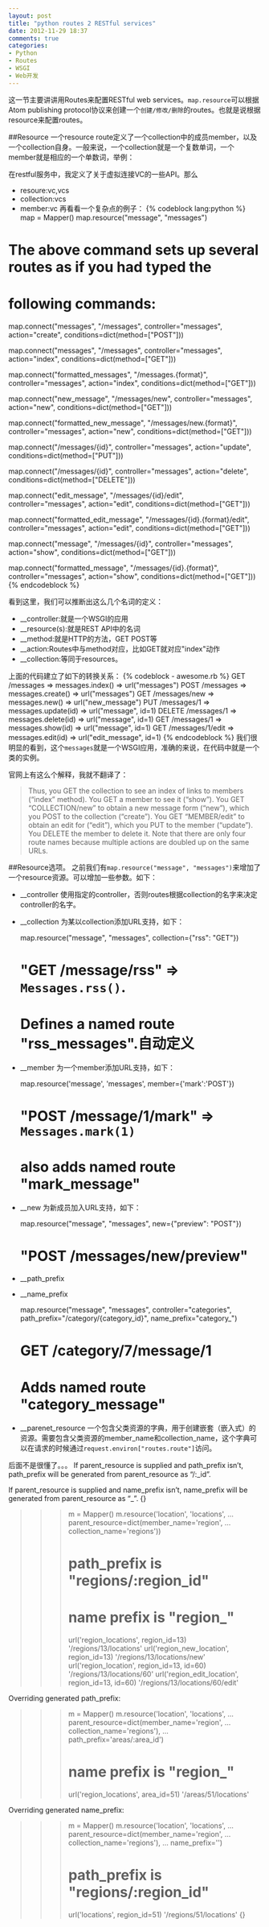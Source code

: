 ```yaml
---
layout: post
title: "python routes 2 RESTful services"
date: 2012-11-29 18:37
comments: true
categories:
- Python
- Routes
- WSGI
- Web开发
---
```


这一节主要讲讲用Routes来配置RESTful web services。`map.resource`可以根据Atom publishing protocol协议来创建一个`创建/修改/删除`的routes。也就是说根据resource来配置routes。

<!--more-->
##Resource
一个resource route定义了一个collection中的成员member，以及一个collection自身。一般来说，一个collection就是一个复数单词，一个member就是相应的一个单数词，举例：

在restful服务中，我定义了关于虚拟连接VC的一些API。那么
* resoure:vc,vcs
* collection:vcs
* member:vc
再看看一个复杂点的例子：
{% codeblock lang:python %}
map = Mapper()
map.resource("message", "messages")

# The above command sets up several routes as if you had typed the
# following commands:
map.connect("messages", "/messages",
    controller="messages", action="create",
    conditions=dict(method=["POST"]))

map.connect("messages", "/messages",
    controller="messages", action="index",
    conditions=dict(method=["GET"]))

map.connect("formatted_messages", "/messages.{format}",
    controller="messages", action="index",
    conditions=dict(method=["GET"]))

map.connect("new_message", "/messages/new",
    controller="messages", action="new",
    conditions=dict(method=["GET"]))

map.connect("formatted_new_message", "/messages/new.{format}",
    controller="messages", action="new",
    conditions=dict(method=["GET"]))

map.connect("/messages/{id}",
    controller="messages", action="update",
    conditions=dict(method=["PUT"]))

map.connect("/messages/{id}",
    controller="messages", action="delete",
    conditions=dict(method=["DELETE"]))

map.connect("edit_message", "/messages/{id}/edit",
    controller="messages", action="edit",
    conditions=dict(method=["GET"]))

map.connect("formatted_edit_message", "/messages/{id}.{format}/edit",
    controller="messages", action="edit",
    conditions=dict(method=["GET"]))

map.connect("message", "/messages/{id}",
    controller="messages", action="show",
    conditions=dict(method=["GET"]))

map.connect("formatted_message", "/messages/{id}.{format}",
    controller="messages", action="show",
    conditions=dict(method=["GET"]))
{% endcodeblock %}

看到这里，我们可以推断出这么几个名词的定义：
* __controller:就是一个WSGI的应用
* __resource(s):就是REST API中的名词
* __method:就是HTTP的方法，GET POST等
* __action:Routes中与method对应，比如GET就对应"index"动作
* __collection:等同于resources。

上面的代码建立了如下的转换关系：
{% codeblock - awesome.rb %}
GET    /messages        => messages.index()    => url("messages")
POST   /messages        => messages.create()   => url("messages")
GET    /messages/new    => messages.new()      => url("new_message")
PUT    /messages/1      => messages.update(id) => url("message", id=1)
DELETE /messages/1      => messages.delete(id) => url("message", id=1)
GET    /messages/1      => messages.show(id)   => url("message", id=1)
GET    /messages/1/edit => messages.edit(id)   => url("edit_message", id=1)
{% endcodeblock %}
我们很明显的看到，这个`messages`就是一个WSGI应用，准确的来说，在代码中就是一个类的实例。

官网上有这么个解释，我就不翻译了：
>Thus, you GET the collection to see an index of links to members (“index” method). You GET a member to see it (“show”). You GET “COLLECTION/new” to obtain a new message form (“new”), which you POST to the collection (“create”). You GET “MEMBER/edit” to obtain an edit for (“edit”), which you PUT to the member (“update”). You DELETE the member to delete it. Note that there are only four route names because multiple actions are doubled up on the same URLs.

##Resource选项。
之前我们有`map.resource("message", "messages")`来增加了一个resource资源。可以增加一些参数。如下：
* __controller
使用指定的controller，否则routes根据collection的名字来决定controller的名字。
* __collection
为某以collection添加URL支持，如下：

    map.resource("message", "messages", collection={"rss": "GET"})
    # "GET /message/rss"  =>  ``Messages.rss()``.
    # Defines a named route "rss_messages".自动定义

* __member
为一个member添加URL支持，如下：

    map.resource('message', 'messages', member={'mark':'POST'})
    # "POST /message/1/mark"  =>  ``Messages.mark(1)``
    # also adds named route "mark_message"

* __new
为新成员加入URL支持，如下：

    map.resource("message", "messages", new={"preview": "POST"})
    # "POST /messages/new/preview"

* __path_prefix

* __name_prefix

    map.resource("message", "messages", controller="categories",
       path_prefix="/category/{category_id}",
       name_prefix="category_")
    # GET /category/7/message/1
    # Adds named route "category_message"

* __parenet_resource
一个包含父类资源的字典，用于创建嵌套（嵌入式）的资源。需要包含父类资源的member_name和collection_name，这个字典可以在请求的时候通过`request.environ["routes.route"]`访问。

后面不是很懂了。。。
If parent_resource is supplied and path_prefix isn’t, path_prefix will be generated from parent_resource as “<parent collection name>/:<parent member name>_id”.

If parent_resource is supplied and name_prefix isn’t, name_prefix will be generated from parent_resource as “<parent member name>_”.
{}
>>> m = Mapper()
>>> m.resource('location', 'locations',
...            parent_resource=dict(member_name='region',
...                                 collection_name='regions'))
>>> # path_prefix is "regions/:region_id"
>>> # name prefix is "region_"
>>> url('region_locations', region_id=13)
'/regions/13/locations'
>>> url('region_new_location', region_id=13)
'/regions/13/locations/new'
>>> url('region_location', region_id=13, id=60)
'/regions/13/locations/60'
>>> url('region_edit_location', region_id=13, id=60)
'/regions/13/locations/60/edit'

Overriding generated path_prefix:

>>> m = Mapper()
>>> m.resource('location', 'locations',
...            parent_resource=dict(member_name='region',
...                                 collection_name='regions'),
...            path_prefix='areas/:area_id')
>>> # name prefix is "region_"
>>> url('region_locations', area_id=51)
'/areas/51/locations'

Overriding generated name_prefix:

>>> m = Mapper()
>>> m.resource('location', 'locations',
...            parent_resource=dict(member_name='region',
...                                 collection_name='regions'),
...            name_prefix='')
>>> # path_prefix is "regions/:region_id"
>>> url('locations', region_id=51)
'/regions/51/locations'
{}







